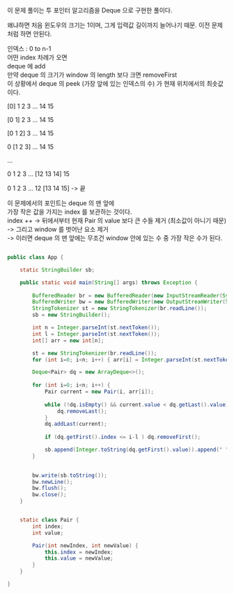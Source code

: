 
이 문제 풀이는 투 포인터 알고리즘을
Deque 으로 구현한 풀이다.

왜냐하면 처음 윈도우의 크기는 1이며, 그게 입력값 길이까지 늘어나기 때문.
이전 문제처럼 하면 안된다.

인덱스 : 0 to n-1 <br>
어떤 index 차례가 오면 <br>
deque 에 add <br>
만약 deque 의 크기가 window 의 length 보다 크면 removeFirst <br>
이 상황에서 deque 의 peek (가장 앞에 있는 인덱스의 수) 가 현재 위치에서의 최솟값이다. <br>

[0] 1 2 3 ... 14 15 <br>

[0 1] 2 3 ... 14 15 <br>

[0 1 2] 3 ... 14 15 <br>

0 [1 2 3] ... 14 15 <br>

... <br>

0 1 2 3 ... [12 13 14] 15 <br>

0 1 2 3 ... 12 [13 14 15] -> 끝


이 문제에서의 포인트는 deque 의 맨 앞에 <br>
가장 작은 값을 가지는 index 를 보관하는 것이다. <br>
index ++ -> 뒤에서부터 현재 Pair 의 value 보다 큰 수들 제거 (최소값이 아니기 때문) <br>
-> 그리고 window 를 벗어난 요소 제거 <br>
-> 이러면 deque 의 맨 앞에는 무조건 window 안에 있는 수 중 가장 작은 수가 된다.



```java

public class App {

    static StringBuilder sb;

    public static void main(String[] args) throws Exception {
        
        BufferedReader br = new BufferedReader(new InputStreamReader(System.in));
        BufferedWriter bw = new BufferedWriter(new OutputStreamWriter(System.out));
        StringTokenizer st = new StringTokenizer(br.readLine());
        sb = new StringBuilder();

        int n = Integer.parseInt(st.nextToken());
        int l = Integer.parseInt(st.nextToken());
        int[] arr = new int[n];

        st = new StringTokenizer(br.readLine());
        for (int i=0; i<n; i++) { arr[i] = Integer.parseInt(st.nextToken()); }

        Deque<Pair> dq = new ArrayDeque<>();
        
        for (int i=0; i<n; i++) {
            Pair current = new Pair(i, arr[i]);
            
            while (!dq.isEmpty() && current.value < dq.getLast().value) {
                dq.removeLast();
            }
            dq.addLast(current);
            
            if (dq.getFirst().index <= i-l ) dq.removeFirst();

            sb.append(Integer.toString(dq.getFirst().value)).append(" ");
        }

        
        bw.write(sb.toString());
        bw.newLine();
        bw.flush();
        bw.close();
    }


    static class Pair {
        int index;
        int value;

        Pair(int newIndex, int newValue) {
            this.index = newIndex;
            this.value = newValue;
        }
    }

}


```



